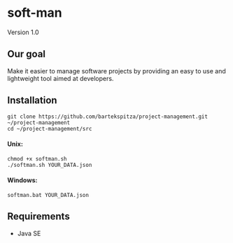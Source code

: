 # soft-man
Version 1.0

## Our goal
Make it easier to manage software projects by providing an easy to use and lightweight tool aimed at developers.

## Installation

    git clone https://github.com/bartekspitza/project-management.git ~/project-management
    cd ~/project-management/src

#### Unix:

    chmod +x softman.sh
    ./softman.sh YOUR_DATA.json

#### Windows:

    softman.bat YOUR_DATA.json
    

## Requirements
* Java SE
